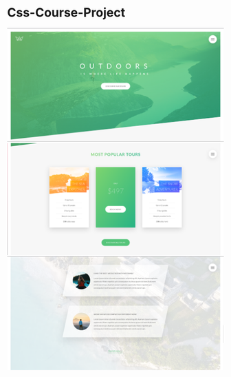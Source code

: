 # Css-Course-Project
![Screenshot-1](https://github.com/beratcandindar/Css-Course-Project/blob/main/Screenshots/Screenshot_4.png)
![Screenshot-2](https://github.com/beratcandindar/Css-Course-Project/blob/main/Screenshots/Screenshot_5.png)
![Screenshot-3](https://github.com/beratcandindar/Css-Course-Project/blob/main/Screenshots/Screenshot_6.png)
